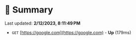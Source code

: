 # 📖 Summary
Last updated: **2/12/2023, 8:11:49 PM**

- `GET` [https://google.com](https://google.com) - **Up** (179ms)
